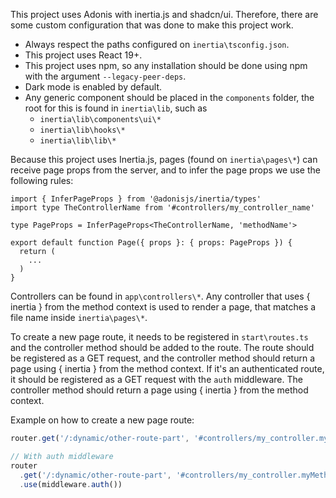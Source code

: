This project uses Adonis with inertia.js and shadcn/ui. Therefore, there are some custom configuration that was done to make this project work.

- Always respect the paths configured on `inertia\tsconfig.json`.
- This project uses React 19+.
- This project uses npm, so any installation should be done using npm with the argument `--legacy-peer-deps`.
- Dark mode is enabled by default.
- Any generic component should be placed in the `components` folder, the root for this is found in `inertia\lib`, such as
  - `inertia\lib\components\ui\*`
  - `inertia\lib\hooks\*`
  - `inertia\lib\lib\*`

Because this project uses Inertia.js, pages (found on `inertia\pages\*`) can receive page props from the server, and to infer the page props we use the following rules:

```
import { InferPageProps } from '@adonisjs/inertia/types'
import type TheControllerName from '#controllers/my_controller_name'

type PageProps = InferPageProps<TheControllerName, 'methodName'>

export default function Page({ props }: { props: PageProps }) {
  return (
    ...
  )
}
```

Controllers can be found in `app\controllers\*`. Any controller that uses { inertia } from the method context is used to render a page, that matches a file name inside `inertia\pages\*`.

To create a new page route, it needs to be registered in `start\routes.ts` and the controller method should be added to the route. The route should be registered as a GET request, and the controller method should return a page using { inertia } from the method context. If it's an authenticated route, it should be registered as a GET request with the `auth` middleware. The controller method should return a page using { inertia } from the method context.

Example on how to create a new page route:

```ts
router.get('/:dynamic/other-route-part', '#controllers/my_controller.myMethod')

// With auth middleware
router
  .get('/:dynamic/other-route-part', '#controllers/my_controller.myMethod')
  .use(middleware.auth())
```
